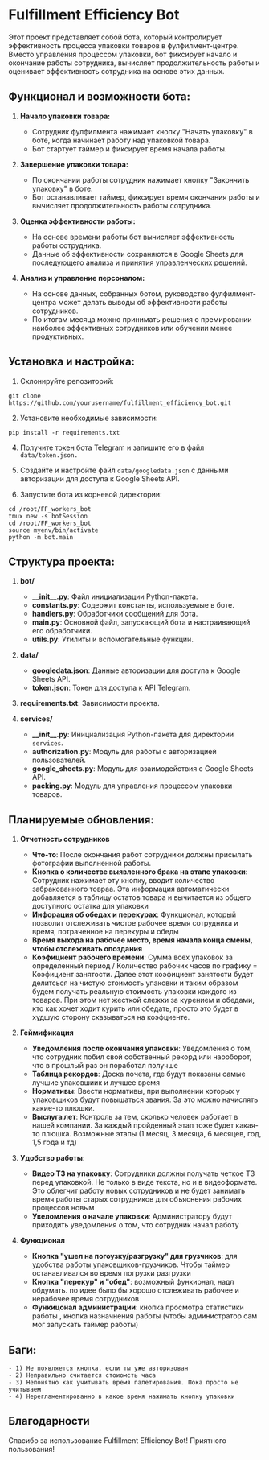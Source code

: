 # Fulfillment Efficiency Bot

Этот проект представляет собой бота, который контролирует эффективность процесса упаковки товаров в фулфилмент-центре. Вместо управления процессом упаковки, бот фиксирует начало и окончание работы сотрудника, вычисляет продолжительность работы и оценивает эффективность сотрудника на основе этих данных.

## Функционал и возможности бота:

1. **Начало упаковки товара:**
    - Сотрудник фулфилмента нажимает кнопку "Начать упаковку" в боте, когда начинает работу над упаковкой товара.
    - Бот стартует таймер и фиксирует время начала работы.

2. **Завершение упаковки товара:**
    - По окончании работы сотрудник нажимает кнопку "Закончить упаковку" в боте.
    - Бот останавливает таймер, фиксирует время окончания работы и вычисляет продолжительность работы сотрудника.

3. **Оценка эффективности работы:**
    - На основе времени работы бот вычисляет эффективность работы сотрудника.
    - Данные об эффективности сохраняются в Google Sheets для последующего анализа и принятия управленческих решений.

4. **Анализ и управление персоналом:**
    - На основе данных, собранных ботом, руководство фулфилмент-центра может делать выводы об эффективности работы сотрудников.
    - По итогам месяца можно принимать решения о премировании наиболее эффективных сотрудников или обучении менее продуктивных.

## Установка и настройка:

1. Склонируйте репозиторий:

```
git clone https://github.com/yourusername/fulfillment_efficiency_bot.git
```


2. Установите необходимые зависимости:

```
pip install -r requirements.txt
```

4. Получите токен бота Telegram и запишите его в файл `data/token.json.`

5. Создайте и настройте файл `data/googledata.json` с данными авторизации для доступа к Google Sheets API.

6. Запустите бота из корневой директории:

```
cd /root/FF_workers_bot
tmux new -s botSession
cd /root/FF_workers_bot
source myenv/bin/activate
python -m bot.main
```


## Структура проекта:

1. **bot/**
   - **\_\_init\_\_.py**: Файл инициализации Python-пакета.
   - **constants.py**: Содержит константы, используемые в боте.
   - **handlers.py**: Обработчики сообщений для бота.
   - **main.py**: Основной файл, запускающий бота и настраивающий его обработчики.
   - **utils.py**: Утилиты и вспомогательные функции.

2. **data/**
   - **googledata.json**: Данные авторизации для доступа к Google Sheets API.
   - **token.json**: Токен для доступа к API Telegram.

3. **requirements.txt**: Зависимости проекта.

4. **services/**
   - **\_\_init\_\_.py**: Инициализация Python-пакета для директории `services`.
   - **authorization.py**: Модуль для работы с авторизацией пользователей.
   - **google_sheets.py**: Модуль для взаимодействия с Google Sheets API.
   - **packing.py**: Модуль для управления процессом упаковки товаров.

## Планируемые обновления:

1. **Отчетность сотрудников**
   - **Что-то**: После окончания работ сотрудники должны присылать фотографии выполненной работы.
   - **Кнопка о количестве выявленного брака на этапе упаковки**: Сотрудник нажимает эту кнопку, вводит количество забракованного товраа. Эта информация автоматически добавляется в таблицу остатов товара и вычитается из общего доступного остатка для упаковки
   - **Инфорация об обедах и перекурах**: Функционал, который позволит отслеживать чистое рабочее время сотрудника и время, потраченное на перекуры и обеды
   - **Время выхода на рабочее место, время начала  конца смены, чтобы отслеживать опоздания**
   - **Коэфициент рабочего времени**: Сумма всех упаковок за определенный период / Количество рабочих часов по графику = Коэфициент занятости. Далее этот коэфициент занятости будет делитсься на чистую стоимость упаковки и таким образом будем получать реальную стоимость упаковки каждого из товаров. При этом нет жесткой слежки за курением и обедами, кто как хочет ходит курить или обедать, просто это будет в худшую сторону сказываться на коэфциенте.
   

2. **Геймификация**
   - **Уведомления после окончания упаковки**: Уведомления о том, что сотрудник побил свой собственный рекорд или наооборот, что в прошлый раз он поработал получше
   - **Таблица рекордов**: Доска почета, где будут показаны самые лучшие упаковшиик и лучшее время
   - **Нормативы**: Ввести нормативы, при выполнении которых у упаковщиков будут повышаться звания. За это можно начислять какие-то плюшки.
   - **Выслуга лет**: Контроль за тем, сколько человек работает в нашей компании. За каждый пройденный этап тоже будет какая-то плюшка. Возможные этапы (1 месяц, 3 месяца, 6 месяцев, год, 1,5 года и тд)
   

3. **Удобство работы**:
   - **Видео ТЗ на упаковку**: Сотрудники должны получать четкое ТЗ перед упаковкой. Не только в виде текста, но и в видеоформате. Это облегчит работу новых сотрудников и не будет занимать время работы старых сотрудников для объяснения рабочих процессов новым
   - **Увеломления о начале упаковки**: Администратору будут приходить уведомления о том, что сотрудник начал работу

4. **Функционал**
   - **Кнопка "ушел на погоузку/разгрузку" для грузчиков**: для удобства работы упаковщиков-грузчиков. Чтобы таймер останавливался во время погрузки разгрузки
   - **Кнопка "перекур" и "обед"**: возможный функионал, надл обдумать. по идее было бы хорошо отслеживать рабочее и нерабочее время сотрудников
   - **Функицонал администрации**: кнопка просмотра статистики работы , кнопка назначнения работы (чтобы администратор сам мог запускать таймер работы)


## Баги:
    - 1) Не появляется кнопка, если ты уже авторизован
    - 2) Неправильно считается стоиомсть часа
    - 3) Непонятно как учитывать время палетирования. Пока просто не учитываем
    - 4) Нерегламентированно в какое время нажимать кнопку упаковки
   

## Благодарности

Спасибо за использование Fulfillment Efficiency Bot! Приятного пользования!
